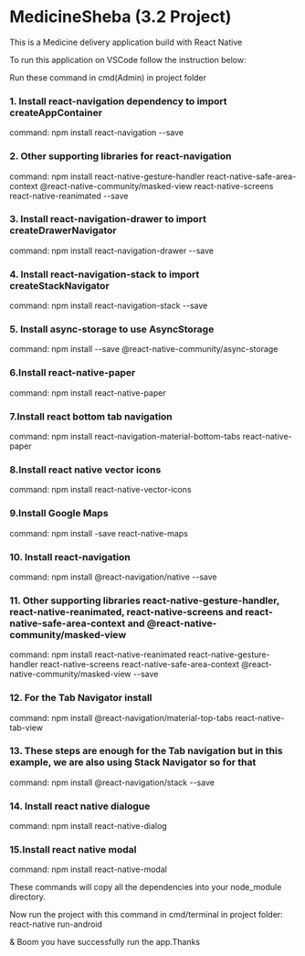 # MedicineSheba (3.2 Project)
This is a Medicine delivery application build with React Native

To run this application on VSCode follow the instruction below:

Run these command in cmd(Admin) in  project folder 

### 1. Install react-navigation dependency to import createAppContainer

command: npm install react-navigation --save

### 2. Other supporting libraries for react-navigation

command: npm install react-native-gesture-handler react-native-safe-area-context @react-native-community/masked-view react-native-screens react-native-reanimated --save

### 3. Install react-navigation-drawer to import createDrawerNavigator

command: npm install react-navigation-drawer --save

### 4. Install react-navigation-stack to import createStackNavigator

command: npm install react-navigation-stack --save

### 5. Install async-storage to use AsyncStorage

command: npm install --save @react-native-community/async-storage

### 6.Install react-native-paper

command: npm install react-native-paper

### 7.Install react bottom tab navigation

command: npm install react-navigation-material-bottom-tabs react-native-paper 

### 8.Install react native vector icons

command: npm install react-native-vector-icons

### 9.Install Google Maps

command: npm install -save react-native-maps  

### 10. Install react-navigation


command: npm install @react-navigation/native --save

### 11. Other supporting libraries react-native-gesture-handler, react-native-reanimated, react-native-screens and react-native-safe-area-context and @react-native-community/masked-view

command: npm install react-native-reanimated react-native-gesture-handler react-native-screens react-native-safe-area-context @react-native-community/masked-view --save

### 12. For the  Tab Navigator install

command: npm install @react-navigation/material-top-tabs react-native-tab-view

### 13. These steps are enough for the Tab navigation but in this example, we are also using Stack Navigator so for that


command: npm install @react-navigation/stack --save

### 14. Install react native dialogue

command: npm install react-native-dialog

### 15.Install react native modal

command: npm install react-native-modal

These commands will copy all the dependencies into your node_module directory.


Now run the project with this command in cmd/terminal in project folder: react-native run-android

& Boom you have successfully run the app.Thanks

